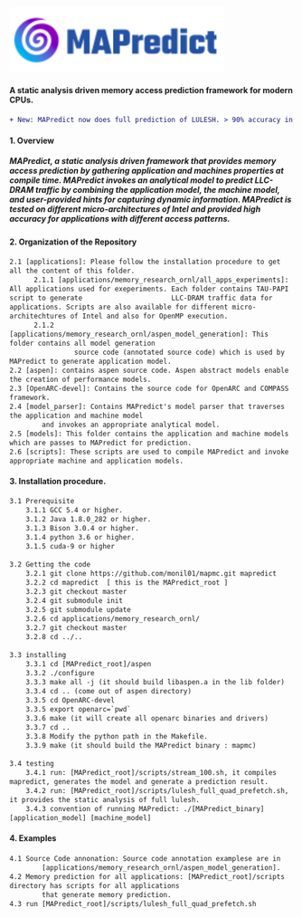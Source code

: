 <!-- # MAPredict -->

![](model_parser/Mapredict.png)

#### A static analysis driven memory access prediction framework for modern CPUs.



```diff
+ New: MAPredict now does full prediction of LULESH. > 90% accuracy in Intel micro-architecutres.
```


#### 1. Overview
##### MAPredict, a static analysis driven framework that provides memory access prediction by gathering application and machines properties at compile time. MAPredict invokes an analytical model to predict LLC-DRAM traffic by combining the application model, the machine model, and user-provided hints for capturing dynamic information. MAPredict is tested on different micro-architectures of Intel and provided high accuracy for applications with different access patterns.

#### 2. Organization of the Repository
    2.1 [applications]: Please follow the installation procedure to get all the content of this folder.  
          2.1.1 [applications/memory_research_ornl/all_apps_experiments]: All applications used for exeperiments. Each folder contains TAU-PAPI script to generate                      LLC-DRAM traffic data for applications. Scripts are also available for different micro-architechtures of Intel and also for OpenMP execution.
          2.1.2 [applications/memory_research_ornl/aspen_model_generation]: This folder contains all model generation 
                    source code (annotated source code) which is used by MAPredict to generate application model.
    2.2 [aspen]: contains aspen source code. Aspen abstract models enable the creation of performance models.
    2.3 [OpenARC-devel]: Contains the source code for OpenARC and COMPASS framework. 
    2.4 [model_parser]: Contains MAPredict's model parser that traverses the application and machine model 
            and invokes an appropriate analytical model.
    2.5 [models]: This folder contains the application and machine models which are passes to MAPredict for prediction.
    2.6 [scripts]: These scripts are used to compile MAPredict and invoke appropriate machine and application models.
    

#### 3. Installation procedure.

    3.1 Prerequisite
        3.1.1 GCC 5.4 or higher.
        3.1.2 Java 1.8.0_282 or higher.
        3.1.3 Bison 3.0.4 or higher.
        3.1.4 python 3.6 or higher.
        3.1.5 cuda-9 or higher
        
    3.2 Getting the code
        3.2.1 git clone https://github.com/monil01/mapmc.git mapredict
        3.2.2 cd mapredict  [ this is the MAPredict_root ]
        3.2.3 git checkout master
        3.2.4 git submodule init
        3.2.5 git submodule update
        3.2.6 cd applications/memory_research_ornl/
        3.2.7 git checkout master
        3.2.8 cd ../.. 
        
    3.3 installing
        3.3.1 cd [MAPredict_root]/aspen
        3.3.2 ./configure
        3.3.3 make all -j (it should build libaspen.a in the lib folder)
        3.3.4 cd .. (come out of aspen directory)
        3.3.5 cd OpenARC-devel
        3.3.5 export openarc=`pwd`
        3.3.6 make (it will create all openarc binaries and drivers)
        3.3.7 cd ..
        3.3.8 Modify the python path in the Makefile.
        3.3.9 make (it should build the MAPredict binary : mapmc)
        
    3.4 testing
        3.4.1 run: [MAPredict_root]/scripts/stream_100.sh, it compiles mapredict, generates the model and generate a prediction result.
        3.4.2 run: [MAPredict_root]/scripts/lulesh_full_quad_prefetch.sh, it provides the static analysis of full lulesh.
        3.4.3 convention of running MAPredict: ./[MAPredict_binary] [application_model] [machine_model]
  
  
#### 4. Examples

    4.1 Source Code annonation: Source code annotation examplese are in 
            [applications/memory_research_ornl/aspen_model_generation].
    4.2 Memory prediction for all applications: [MAPredict_root]/scripts directory has scripts for all applications 
            that generate memory prediction.
    4.3 run [MAPredict_root]/scripts/lulesh_full_quad_prefetch.sh




  
    
    
  
